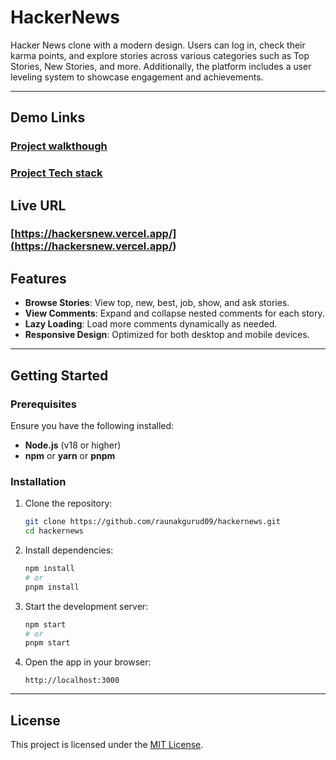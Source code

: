 # HackerNews

Hacker News clone with a modern design. Users can log in, check their karma points, and explore stories across various categories such as Top Stories, New Stories, and more. Additionally, the platform includes a user leveling system to showcase engagement and achievements.

---

## Demo Links

### [Project walkthough](https://www.loom.com/share/baadad4f8e0840e38f2f287aac3aefbd?sid=ca8eddd2-e34c-4332-a94b-433ffe2a33e5)

### [Project Tech stack](https://www.loom.com/share/5550319fb2a6484faa1d4b26a2afeb4b?sid=9f0e5cad-1655-4544-b8ca-ca79f975eaed)

## Live URL

### [https://hackersnew.vercel.app/](<https://hackersnew.vercel.app/>)

## Features

- **Browse Stories**: View top, new, best, job, show, and ask stories.
- **View Comments**: Expand and collapse nested comments for each story.
- **Lazy Loading**: Load more comments dynamically as needed.
- **Responsive Design**: Optimized for both desktop and mobile devices.

---

## Getting Started

### Prerequisites

Ensure you have the following installed:

- **Node.js** (v18 or higher)
- **npm** or **yarn** or **pnpm**

### Installation

1. Clone the repository:

   ```bash
   git clone https://github.com/raunakgurud09/hackernews.git
   cd hackernews
   ```

2. Install dependencies:

   ```bash
   npm install
   # or
   pnpm install
   ```

3. Start the development server:

   ```bash
   npm start
   # or
   pnpm start
   ```

4. Open the app in your browser:

   ```
   http://localhost:3000
   ```

---

## License

This project is licensed under the [MIT License](LICENSE).
